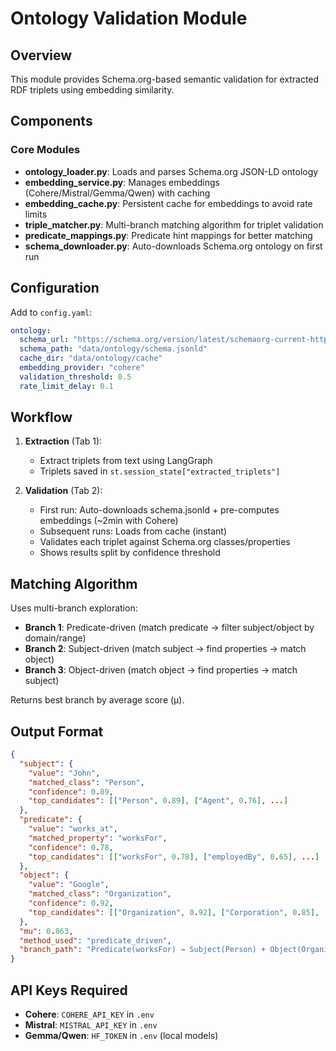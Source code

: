 # Ontology Validation Module

## Overview
This module provides Schema.org-based semantic validation for extracted RDF triplets using embedding similarity.

## Components

### Core Modules
- **ontology_loader.py**: Loads and parses Schema.org JSON-LD ontology
- **embedding_service.py**: Manages embeddings (Cohere/Mistral/Gemma/Qwen) with caching
- **embedding_cache.py**: Persistent cache for embeddings to avoid rate limits
- **triple_matcher.py**: Multi-branch matching algorithm for triplet validation
- **predicate_mappings.py**: Predicate hint mappings for better matching
- **schema_downloader.py**: Auto-downloads Schema.org ontology on first run

## Configuration
Add to `config.yaml`:
```yaml
ontology:
  schema_url: "https://schema.org/version/latest/schemaorg-current-https.jsonld"
  schema_path: "data/ontology/schema.jsonld"
  cache_dir: "data/ontology/cache"
  embedding_provider: "cohere"
  validation_threshold: 0.5
  rate_limit_delay: 0.1
```

## Workflow

1. **Extraction** (Tab 1):
   - Extract triplets from text using LangGraph
   - Triplets saved in `st.session_state["extracted_triplets"]`

2. **Validation** (Tab 2):
   - First run: Auto-downloads schema.jsonld + pre-computes embeddings (~2min with Cohere)
   - Subsequent runs: Loads from cache (instant)
   - Validates each triplet against Schema.org classes/properties
   - Shows results split by confidence threshold

## Matching Algorithm

Uses multi-branch exploration:
- **Branch 1**: Predicate-driven (match predicate → filter subject/object by domain/range)
- **Branch 2**: Subject-driven (match subject → find properties → match object)
- **Branch 3**: Object-driven (match object → find properties → match subject)

Returns best branch by average score (μ).

## Output Format

```json
{
  "subject": {
    "value": "John",
    "matched_class": "Person",
    "confidence": 0.89,
    "top_candidates": [["Person", 0.89], ["Agent", 0.76], ...]
  },
  "predicate": {
    "value": "works_at",
    "matched_property": "worksFor",
    "confidence": 0.78,
    "top_candidates": [["worksFor", 0.78], ["employedBy", 0.65], ...]
  },
  "object": {
    "value": "Google",
    "matched_class": "Organization",
    "confidence": 0.92,
    "top_candidates": [["Organization", 0.92], ["Corporation", 0.85], ...]
  },
  "mu": 0.863,
  "method_used": "predicate_driven",
  "branch_path": "Predicate(worksFor) → Subject(Person) + Object(Organization)"
}
```

## API Keys Required

- **Cohere**: `COHERE_API_KEY` in `.env`
- **Mistral**: `MISTRAL_API_KEY` in `.env`
- **Gemma/Qwen**: `HF_TOKEN` in `.env` (local models)

